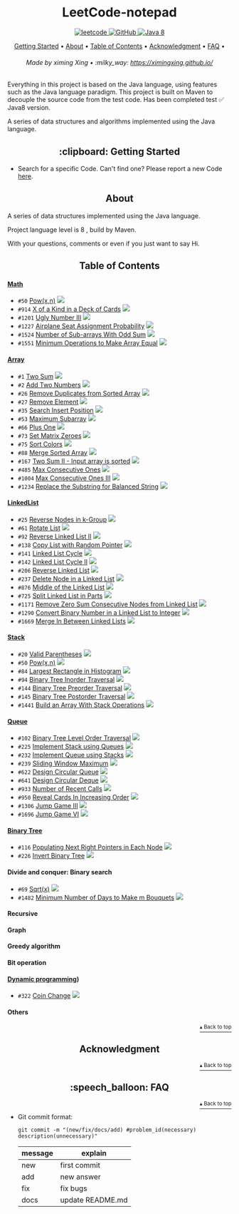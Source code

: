 <h1 id="title" align="center">LeetCode-notepad</h1>

<p align="center">
    <a href="#leetcode">
        <img src="https://img.shields.io/badge/content-leetcode-blueviolet" alt="leetcode">
    </a>
    <a href="http://www.apache.org/licenses/">
        <img src="https://img.shields.io/badge/license-Apache-blue" alt="GitHub">
    </a>
    <a href="https://www.oracle.com/technetwork/java/javase/downloads/index-jsp-138363.html">
        <img src="https://img.shields.io/badge/Java-8-blue" alt="Java 8">
    </a>
</p>

<p align="center">
    <a href="#clipboard-getting-started">Getting Started</a> •
    <a href="#about">About</a> •
    <a href="#table-of-contents">Table of Contents</a> •
    <a href="#acknowledgment">Acknowledgment</a> •
    <a href="#speech_balloon-faq">FAQ</a> •
</p>

<h6 align="center">Made by ximing Xing • :milky_way: 
<a href="https://ximingxing.github.io/">https://ximingxing.github.io/</a>
</h6>

Everything in this project is based on the Java language, using features such as the Java language paradigm.
This project is built on Maven to decouple the source code from the test code.
Has been completed test ✅ Java8 version.

A series of data structures and algorithms implemented using the Java language.

<h2 align="center">:clipboard: Getting Started</h2>

- Search for a specific Code. Can't find one? Please report a new Code [here](https://github.com/ximingxing/LeetCode-notepad/issues).

<h2 align="center">About</h2>

A series of data structures implemented using the Java language.

Project language level is 8 , build by Maven.

With your questions, comments or even if you just want to say Hi.

<h2 align="center">Table of Contents</h2>

#### [Math](https://github.com/ximingxing/LeetCode-notepad/blob/master/Math.md)
* `#50`   [Pow(x,n)](https://github.com/ximingxing/LeetCode-notepad/tree/master/50-Pow(x%2C%20n)/src) <img src="https://img.shields.io/badge/-medium-yellow">
* `#914`  [X of a Kind in a Deck of Cards](https://github.com/ximingxing/LeetCode-notepad/tree/master/914-X-of-a-Kind-in-a-Deck-of-Cards/src) <img src="https://img.shields.io/badge/-easy-green">
* `#1201` [Ugly Number III](https://github.com/ximingxing/LeetCode-notepad/tree/master/1201-Ugly-Number-III/src) <img src="https://img.shields.io/badge/-medium-yellow">
* `#1227` [Airplane Seat Assignment Probability](https://github.com/ximingxing/LeetCode-notepad/tree/master/1227-Airplane-Seat-Assignment-Probability/src) <img src="https://img.shields.io/badge/-medium-yellow">
* `#1524` [Number of Sub-arrays With Odd Sum](https://github.com/ximingxing/LeetCode-notepad/tree/master/1524-Number-of-Sub-arrays-With-Odd-Sum/src) <img src="https://img.shields.io/badge/-medium-yellow">
* `#1551` [Minimum Operations to Make Array Equal](https://github.com/ximingxing/LeetCode-notepad/blob/master/1551-Minimum-Operations-to-Make-Array-Equal/src/) <img src="https://img.shields.io/badge/-medium-yellow">

#### [Array](https://github.com/ximingxing/LeetCode-notepad/blob/master/Array_and_String.md)
* `#1`    [Two Sum](https://github.com/ximingxing/LeetCode-notepad/tree/master/1-Two-Sum/src) <img src="https://img.shields.io/badge/-easy-green">
* `#2`    [Add Two Numbers](https://github.com/ximingxing/LeetCode-notepad/tree/master/2-Add-Two-Numbers/src) <img src="https://img.shields.io/badge/-easy-green">
* `#26`   [Remove Duplicates from Sorted Array](https://github.com/ximingxing/LeetCode-notepad/tree/master/26-Remove-Duplicates-from-Sorted-Array/src) <img src="https://img.shields.io/badge/-easy-green">
* `#27`   [Remove Element](https://github.com/ximingxing/LeetCode-notepad/tree/master/27-Remove-Element/src) <img src="https://img.shields.io/badge/-easy-green">
* `#35`   [Search Insert Position](https://github.com/ximingxing/LeetCode-notepad/tree/master/35-Search-Insert-Position/src) <img src="https://img.shields.io/badge/-easy-green">
* `#53`   [Maximum Subarray](https://github.com/ximingxing/LeetCode-notepad/tree/master/53-Maximum-Subarray/src) <img src="https://img.shields.io/badge/-easy-green">
* `#66`   [Plus One](https://github.com/ximingxing/LeetCode-notepad/tree/master/66-Plus-One/src) <img src="https://img.shields.io/badge/-easy-green">
* `#73`   [Set Matrix Zeroes](https://github.com/ximingxing/LeetCode-notepad/tree/master/73-Set-Matrix-Zeroes/src) <img src="https://img.shields.io/badge/-medium-yellow">
* `#75`   [Sort Colors](https://github.com/ximingxing/LeetCode-notepad/tree/master/75-Sort-Colors/src) <img src="https://img.shields.io/badge/-medium-yellow">
* `#88`   [Merge Sorted Array](https://github.com/ximingxing/LeetCode-notepad/tree/master/88-Merge-Sorted-Array/src) <img src="https://img.shields.io/badge/-easy-green">
* `#167`  [Two Sum II - Input array is sorted](https://github.com/ximingxing/LeetCode-notepad/tree/master/167-Two-Sum-II-Input-array-is-sorted/src) <img src="https://img.shields.io/badge/-easy-green">
* `#485`  [Max Consecutive Ones](https://github.com/ximingxing/LeetCode-notepad/blob/master/485-Max-Consecutive-Ones/src) <img src="https://img.shields.io/badge/-easy-green">
* `#1004` [Max Consecutive Ones III](https://github.com/ximingxing/LeetCode-notepad/blob/master/1004-Max-Consecutive-Ones-III/src) <img src="https://img.shields.io/badge/-medium-yellow">
* `#1234` [Replace the Substring for Balanced String](https://github.com/ximingxing/LeetCode-notepad/blob/master/1234-Replace-the-Substring-for-Balanced-String/src) <img src="https://img.shields.io/badge/-medium-yellow">

#### [LinkedList](https://github.com/ximingxing/LeetCode-notepad/blob/master/Linked_List.md)
* `#25`   [Reverse Nodes in k-Group](https://github.com/ximingxing/LeetCode-notepad/tree/master/25-Reverse-Nodes-in-k-Group/src) <img src="https://img.shields.io/badge/-hard-red">
* `#61`   [Rotate List](https://github.com/ximingxing/LeetCode-notepad/tree/master/61-Rotate-List/src) <img src="https://img.shields.io/badge/-medium-yellow">
* `#92`   [Reverse Linked List II](https://github.com/ximingxing/LeetCode-notepad/tree/master/92-Reverse-Linked-List-II/src) <img src="https://img.shields.io/badge/-medium-yellow">
* `#138`  [Copy List with Random Pointer](https://github.com/ximingxing/LeetCode-notepad/tree/master/138-Copy-List-with-Random-Pointer/src) <img src="https://img.shields.io/badge/-medium-yellow">
* `#141`  [Linked List Cycle](https://github.com/ximingxing/LeetCode-notepad/tree/master/141-Linked-List-Cycle/src) <img src="https://img.shields.io/badge/-easy-green">
* `#142`  [Linked List Cycle II](https://github.com/ximingxing/LeetCode-notepad/tree/master/142-Linked-List-Cycle-II/src) <img src="https://img.shields.io/badge/-medium-yellow">
* `#206`  [Reverse Linked List](https://github.com/ximingxing/LeetCode-notepad/tree/master/206-Reverse-Linked-List/src) <img src="https://img.shields.io/badge/-easy-green">
* `#237`  [Delete Node in a Linked List](https://github.com/ximingxing/LeetCode-notepad/tree/master/237-Delete-Node-in-a-Linked-List/src) <img src="https://img.shields.io/badge/-easy-green">
* `#876`  [Middle of the Linked List](https://github.com/ximingxing/LeetCode-notepad/tree/master/876-Middle-of-the-Linked-List/src) <img src="https://img.shields.io/badge/-easy-green">
* `#725`  [Split Linked List in Parts](https://github.com/ximingxing/LeetCode-notepad/tree/master/725-Split-Linked-List-in-Parts/src) <img src="https://img.shields.io/badge/-medium-yellow">
* `#1171` [Remove Zero Sum Consecutive Nodes from Linked List](https://github.com/ximingxing/LeetCode-notepad/tree/master/1171-Remove-Zero-Sum-Consecutive-Nodes-from-Linked-List/src) <img src="https://img.shields.io/badge/-medium-yellow">
* `#1290` [Convert Binary Number in a Linked List to Integer](https://github.com/ximingxing/LeetCode-notepad/tree/master/1290-Convert-Binary-Number-in-a-Linked-List-to-Integer/src) <img src="https://img.shields.io/badge/-easy-green">
* `#1669` [Merge In Between Linked Lists](https://github.com/ximingxing/LeetCode-notepad/tree/master/1669-Merge-In-Between-Linked-Lists/src) <img src="https://img.shields.io/badge/-medium-yellow">

#### [Stack](https://github.com/ximingxing/LeetCode-notepad/blob/master/Stack.md)

* `#20`   [Valid Parentheses](https://github.com/ximingxing/LeetCode-notepad/tree/master/20-Valid-Parentheses/src) <img src="https://img.shields.io/badge/-easy-green">
* `#50`   [Pow(x,n)](https://github.com/ximingxing/LeetCode-notepad/tree/master/50-Pow(x%2C%20n)/src) <img src="https://img.shields.io/badge/-medium-yellow">
* `#84`   [Largest Rectangle in Histogram](https://github.com/ximingxing/LeetCode-notepad/tree/master/84-Largest-Rectangle-in-Histogram/src) <img src="https://img.shields.io/badge/-hard-red">
* `#94`   [Binary Tree Inorder Traversal](https://github.com/ximingxing/LeetCode-notepad/tree/master/94-Binary-Tree-Inorder-Traversal/src) <img src="https://img.shields.io/badge/-medium-yellow">
* `#144`  [Binary Tree Preorder Traversal](https://github.com/ximingxing/LeetCode-notepad/tree/master/144-Binary-Tree-Preorder-Traversal/src) <img src="https://img.shields.io/badge/-medium-yellow">
* `#145`  [Binary Tree Postorder Traversal](https://github.com/ximingxing/LeetCode-notepad/tree/master/145-Binary-Tree-Postorder-Traversal/src) <img src="https://img.shields.io/badge/-medium-yellow">
* `#1441` [Build an Array With Stack Operations](https://github.com/ximingxing/LeetCode-notepad/tree/master/1441-Build-an-Array-With-Stack-Operations/src) <img src="https://img.shields.io/badge/-easy-green">

#### [Queue](https://github.com/ximingxing/LeetCode-notepad/blob/master/Queue.md)

* `#102`   [Binary Tree Level Order Traversal](https://github.com/ximingxing/LeetCode-notepad/tree/master/102-Binary-Tree-Level-Order-Traversal/src) <img src="https://img.shields.io/badge/-medium-yellow">
* `#225`   [Implement Stack using Queues](https://github.com/ximingxing/LeetCode-notepad/tree/master/225-Implement-Stack-using-Queues/src) <img src="https://img.shields.io/badge/-easy-green">
* `#232`   [Implement Queue using Stacks](https://github.com/ximingxing/LeetCode-notepad/tree/master/232-Implement-Queue-using-Stacks/src) <img src="https://img.shields.io/badge/-easy-green">
* `#239`   [Sliding Window Maximum](https://github.com/ximingxing/LeetCode-notepad/tree/master/239-Sliding-Window-Maximum/src) <img src="https://img.shields.io/badge/-hard-red">
* `#622`   [Design Circular Queue](https://github.com/ximingxing/LeetCode-notepad/tree/master/622-Design-Circular-Queue/src) <img src="https://img.shields.io/badge/-medium-yellow">
* `#641`   [Design Circular Deque](https://github.com/ximingxing/LeetCode-notepad/tree/master/641-Design-Circular-Deque/src) <img src="https://img.shields.io/badge/-medium-yellow">
* `#933`   [Number of Recent Calls](https://github.com/ximingxing/LeetCode-notepad/tree/master/933-Number-of-Recent-Calls/src) <img src="https://img.shields.io/badge/-easy-green">
* `#950`   [Reveal Cards In Increasing Order](https://github.com/ximingxing/LeetCode-notepad/tree/master/950-Reveal-Cards-In-Increasing-Order/src) <img src="https://img.shields.io/badge/-medium-yellow">
* `#1306`  [Jump Game III](https://github.com/ximingxing/LeetCode-notepad/tree/master/1306-Jump-Game-III/src) <img src="https://img.shields.io/badge/-medium-yellow">
* `#1696`  [Jump Game VI](https://github.com/ximingxing/LeetCode-notepad/tree/master/1696-Jump-Game-VI/src) <img src="https://img.shields.io/badge/-medium-yellow">

#### [Binary Tree](https://github.com/ximingxing/LeetCode-notepad/blob/master/Binary_Tree.md)

* `#116`   [Populating Next Right Pointers in Each Node](https://github.com/ximingxing/LeetCode-notepad/tree/master/116-Populating-Next-Right-Pointers-in-Each-Node/src) <img src="https://img.shields.io/badge/-medium-yellow">
* `#226`   [Invert Binary Tree](https://github.com/ximingxing/LeetCode-notepad/tree/master/226-Invert-Binary-Tree/src) <img src="https://img.shields.io/badge/-easy-green">

#### Divide and conquer: Binary search

* `#69`   [Sqrt(x)](https://github.com/ximingxing/LeetCode-notepad/tree/master/69-Sqrt(x)/src) <img src="https://img.shields.io/badge/-easy-green">
* `#1482` [Minimum Number of Days to Make m Bouquets](https://github.com/ximingxing/LeetCode-notepad/tree/master/1482-Minimum-Number-of-Days-to-Make-m-Bouquets/src) <img src="https://img.shields.io/badge/-medium-yellow">

#### Recursive

#### Graph

#### Greedy algorithm

#### Bit operation

#### [Dynamic programming](https://github.com/ximingxing/LeetCode-notepad/blob/master/Dynamic_Programming.md))

* `#322`   [Coin Change](https://github.com/ximingxing/LeetCode-notepad/tree/master/322-Coin-Change/src) <img src="https://img.shields.io/badge/-medium-yellow">

#### Others

<p align="right"><a href="#title"><sup>▴ Back to top</sup></a></p>

<h2 align="center">Acknowledgment</h2>

<p align="right"><a href="#title"><sup>▴ Back to top</sup></a></p>

<h2 align="center">:speech_balloon: FAQ</h2>
<p align="right"><a href="#title"><sup>▴ Back to top</sup></a></p>

- Git commit format:

    `git commit -m "(new/fix/docs/add) #problem_id(necessary) description(unnecessary)"`
    
    |  message   | explain  |
    |  ----  | ----  |
    | new  | first commit |
    | add  | new answer |
    | fix  | fix bugs |
    | docs  | update README.md |